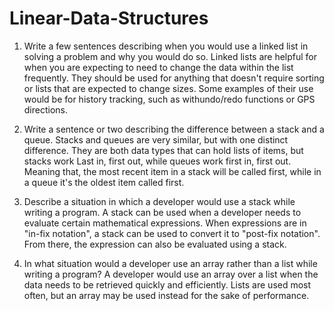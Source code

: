 # Linear-Data-Structures

1. Write a few sentences describing when you would use a linked list in solving a problem and why you would do so.
Linked lists are helpful for when you are expecting to need to change the data within the list frequently. They should be used for anything that doesn't require sorting or lists that are expected to change sizes.
Some examples of their use would be for history tracking, such as withundo/redo functions or GPS directions. 

2. Write a sentence or two describing the difference between a stack and a queue.
Stacks and queues are very similar, but with one distinct difference.
They are both data types that can hold lists of items, but stacks work Last in, first out, while queues work first in, first out.
Meaning that, the most recent item in a stack will be called first, while in a queue it's the oldest item called first.

3. Describe a situation in which a developer would use a stack while writing a program.
A stack can be used when a developer needs to evaluate certain mathematical expressions.
When expressions are in "in-fix notation", a stack can be used to convert it to "post-fix notation".
From there, the expression can also be evaluated using a stack.

4. In what situation would a developer use an array rather than a list while writing a program?
A developer would use an array over a list when the data needs to be retrieved quickly and efficiently.
Lists are used most often, but an array may be used instead for the sake of performance.
